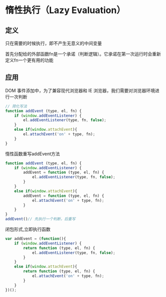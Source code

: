 # 惰性执行（Lazy Evaluation）

## 定义
只在需要的时候执行，即不产生无意义的中间变量

首先分配给的外部函数fn是一个承诺（判断逻辑）。它承诺在第一次运行时会重新定义fn一个更有用的功能

应用
---
DOM 事件添加中，为了兼容现代浏览器和 IE 浏览器，我们需要对浏览器环境进行一次判断
```js
// 简化写法
function addEvent (type, el, fn) {
    if (window.addEventListener) {
        el.addEventListener(type, fn, false);
    }
    else if(window.attachEvent){
        el.attachEvent('on' + type, fn);
    }
}
```

惰性函数重写addEvent方法
```js
function addEvent (type, el, fn) {
    if (window.addEventListener) {
        addEvent = function (type, el, fn) {
            el.addEventListener(type, fn, false);
        }
    }
    else if(window.attachEvent){
        addEvent = function (type, el, fn) {
            el.attachEvent('on' + type, fn);
        }
    }
}
addEvent()// 先执行一个判断，后重写
```
闭包形式,立即执行函数
```js
var addEvent = (function(){
    if (window.addEventListener) {
        return function (type, el, fn) {
            el.addEventListener(type, fn, false);
        }
    }
    else if(window.attachEvent){
        return function (type, el, fn) {
            el.attachEvent('on' + type, fn);
        }
    }
})();
```
